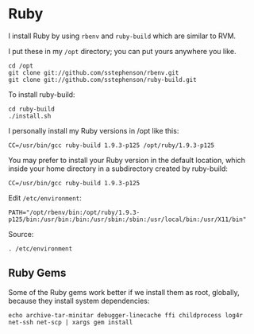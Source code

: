 # Ruby

I install Ruby by using <code>rbenv</code> and <code>ruby-build</code> which are similar to RVM.

I put these in my <code>/opt</code> directory; you can put yours anywhere you like.

    cd /opt
    git clone git://github.com/sstephenson/rbenv.git 
    git clone git://github.com/sstephenson/ruby-build.git

To install ruby-build:

    cd ruby-build
    ./install.sh

I personally install my Ruby versions in /opt like this:

    CC=/usr/bin/gcc ruby-build 1.9.3-p125 /opt/ruby/1.9.3-p125

You may prefer to install your Ruby version in the default location, which inside your home directory in a subdirectory created by ruby-build:

    CC=/usr/bin/gcc ruby-build 1.9.3-p125
    
Edit <code>/etc/environment</code>:

    PATH="/opt/rbenv/bin:/opt/ruby/1.9.3-p125/bin:/usr/bin:/bin:/usr/sbin:/sbin:/usr/local/bin:/usr/X11/bin"

Source:

    . /etc/environment


## Ruby Gems

Some of the Ruby gems work better if we install them as root, globally, because they install system dependencies:

    echo archive-tar-minitar debugger-linecache ffi childprocess log4r net-ssh net-scp | xargs gem install
